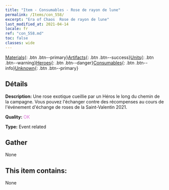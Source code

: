 ```yaml
---
title: "Item - Consumables - Rose de rayon de lune"
permalink: /Items/con_558/
excerpt: "Era of Chaos  Rose de rayon de lune"
last_modified_at: 2021-04-14
locale: fr
ref: "con_558.md"
toc: false
classes: wide
---
```

 [Materials](/fr/Items/){: .btn .btn--primary}[Artifacts](/fr/Items/Artifacts/){: .btn .btn--success}[Units](/fr/Items/Units/){: .btn .btn--warning}[Heroes](/fr/Items/Heroes/){: .btn .btn--danger}[Consumables](/fr/Items/Consumables/){: .btn .btn--info}[Unknown](/fr/Items/Unknown/){: .btn .btn--primary}

## Détails
 **Description:** Une rose exotique cueillie par un Héros le long du chemin de la campagne. Vous pouvez l'échanger contre des récompenses au cours de l'événement d'échange de roses de la Saint-Valentin 2021.

 **Quality:** <span style="color: #DA70D6">OK</span>

 **Type:** Event related

## Gather

  None

## This item contains:

  None


